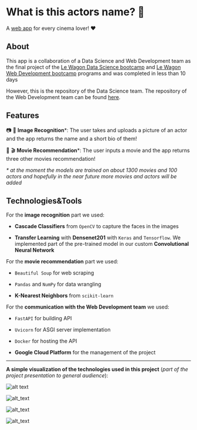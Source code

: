 # What is this actors name? 🤔

A [web app](https://wth-actor-name.herokuapp.com/) for every cinema lover! :heart:

## About

This app is a collaboration of a Data Science and Web Development team as the final project of the [Le Wagon Data Science bootcamp](https://www.lewagon.com/data-science-course/full-time) and [Le Wagon Web Development bootcamp](https://www.lewagon.com/web-development-course/full-time) programs and was completed in less than 10 days

However, this is the repository of the Data Science team. The repository of the Web Development team can be found [here](https://github.com/MargauxPalvini/what-the-hell).

## Features

:camera: :camera_flash: **Image Recognition**&ast;: The user takes and uploads a picture of an actor and the app returns the name and a short bio of them!

:movie_camera: :clapper: **Movie Recommendation**&ast;: The user inputs a movie and the app returns three other movies recommendation!

*&ast; at the moment the models are trained on about 1300 movies and 100 actors and hopefully in the near future more movies and actors will be added*

## Technologies&Tools

For the **image recognition** part we used:

* **Cascade Classifiers** from `OpenCV` to capture the faces in the images

* **Transfer Learning** with **Densenet201** with `Keras` and `Tensorflow`. We implemented part of the pre-trained model in our custom **Convolutional Neural Network** 

For the **movie recommendation** part we used:

* `Beautiful Soup` for web scraping

* `Pandas` and `NumPy` for data wrangling

* **K-Nearest Neighbors** from `scikit-learn`

For the **communication with the Web Development team** we used:

* `FastAPI` for building API

* `Uvicorn` for ASGI server implementation

* `Docker` for hosting the API

* **Google Cloud Platform** for the management of the project

___

**A simple visualization of the technologies used in this project** (*part of the project presentation to general audience*):

![alt text](https://i.ibb.co/w69Ps1Y/Screenshot-from-2021-03-29-11-38-32.png "KNN")

![alt_text](https://i.ibb.co/C1jhC2W/Screenshot-from-2021-03-29-11-42-14.png "Cascade Classifiers")

![alt_text](https://i.ibb.co/Lzjqsz6/Screenshot-from-2021-03-29-11-42-30.png "CNN")

![alt_text](https://i.ibb.co/pXn7rTq/Screenshot-from-2021-03-29-11-43-13.png "Communication")

